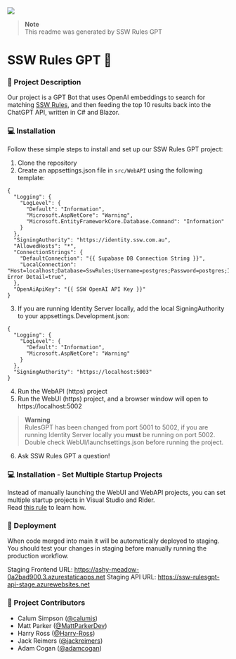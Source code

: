 <a href="https://www.ssw.com.au">
  <img src="https://raw.githubusercontent.com/SSWConsulting/SSW.Rules.Content/main/_docs/images/ssw-banner.png">
</a>

> **Note**  
> This readme was generated by SSW Rules GPT

# SSW Rules GPT 🤖

### 📝 Project Description

Our project is a GPT Bot that uses OpenAI embeddings to search for matching [SSW Rules](https://www.ssw.com.au/rules), and then feeding the top 10 results back into the ChatGPT API, written in C# and Blazor.

### 💻 Installation

Follow these simple steps to install and set up our SSW Rules GPT project:

1. Clone the repository
2. Create an appsettings.json file in `src/WebAPI` using the following template:
```
{
  "Logging": {
    "LogLevel": {
      "Default": "Information",
      "Microsoft.AspNetCore": "Warning",
      "Microsoft.EntityFrameworkCore.Database.Command": "Information"
    }
  },
  "SigningAuthority": "https://identity.ssw.com.au",
  "AllowedHosts": "*",
  "ConnectionStrings": {
    "DefaultConnection": "{{ Supabase DB Connection String }}",
    "LocalConnection": "Host=localhost;Database=SswRules;Username=postgres;Password=postgres;Include Error Detail=true",
  },
  "OpenAiApiKey": "{{ SSW OpenAI API Key }}"
}
```
3. If you are running Identity Server locally, add the local SigningAuthority to your appsettings.Development.json:
```
{
  "Logging": {
    "LogLevel": {
      "Default": "Information",
      "Microsoft.AspNetCore": "Warning"
    }
  },
  "SigningAuthority": "https://localhost:5003"
}
```   
4. Run the WebAPI (https) project
5. Run the WebUI (https) project, and a browser window will open to https://localhost:5002
   
> **Warning**  
> RulesGPT has been changed from port 5001 to 5002, if you are running Identity Server locally you **must** be running on port 5002.  
> Double check WebUI/launchsettings.json before running the project.

6. Ask SSW Rules GPT a question!

### 💻 Installation - Set Multiple Startup Projects
Instead of manually launching the WebUI and WebAPI projects, you can set multiple startup projects in Visual Studio and Rider.  
Read [this rule](https://ssw.com.au/rules/multiple-startup-projects/) to learn how.

### 🚀 Deployment
When code merged into main it will be automatically deployed to staging.
You should test your changes in staging before manually running the production workflow.

Staging Frontend URL: https://ashy-meadow-0a2bad900.3.azurestaticapps.net
Staging API URL: https://ssw-rulesgpt-api-stage.azurewebsites.net

### 👥 Project Contributors

- Calum Simpson ([@calumjs](https://github.com/calumjs))
- Matt Parker ([@MattParkerDev](https://github.com/MattParkerDev))
- Harry Ross ([@Harry-Ross](https://github.com/Harry-Ross))
- Jack Reimers ([@jackreimers](https://github.com/jackreimers))
- Adam Cogan ([@adamcogan](https://github.com/adamcogan))
